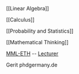 
[[Linear Algebra]] 

[[Calculus]]

[[Probability and Statistics]] 

[[Mathematical Thinking]]

[MML-ETH](https://youtube.com/playlist?list=PLiud-28tsatL0MbfJFQQS7MYkrFrujCYp&si=uytY3jbo6A7tH07P)  -- [Lecturer](https://people.math.ethz.ch/~abandeira/) 


Gerit
phdgermany.de



